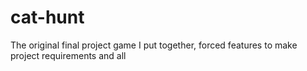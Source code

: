 # cat-hunt
The original final project game I put together, forced features to make project requirements and all
